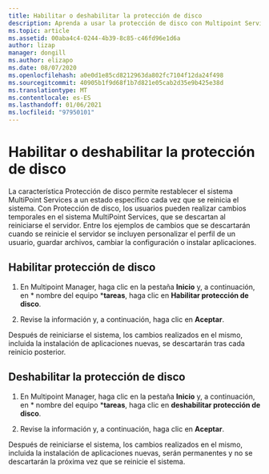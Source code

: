 ```yaml
---
title: Habilitar o deshabilitar la protección de disco
description: Aprenda a usar la protección de disco con Multipoint Services
ms.topic: article
ms.assetid: 00aba4c4-0244-4b39-8c85-c46fd96e1d6a
author: lizap
manager: dongill
ms.author: elizapo
ms.date: 08/07/2020
ms.openlocfilehash: a0e0d1e85cd8212963da802fc7104f12da24f498
ms.sourcegitcommit: 40905b1f9d68f1b7d821e05cab2d35e9b425e38d
ms.translationtype: MT
ms.contentlocale: es-ES
ms.lasthandoff: 01/06/2021
ms.locfileid: "97950101"
---
```

# <a name="enable-or-disable-disk-protection"></a>Habilitar o deshabilitar la protección de disco
La característica Protección de disco permite restablecer el sistema MultiPoint Services a un estado específico cada vez que se reinicia el sistema. Con Protección de disco, los usuarios pueden realizar cambios temporales en el sistema MultiPoint Services, que se descartan al reiniciarse el servidor. Entre los ejemplos de cambios que se descartarán cuando se reinicie el servidor se incluyen personalizar el perfil de un usuario, guardar archivos, cambiar la configuración o instalar aplicaciones.

## <a name="enable-disk-protection"></a>Habilitar protección de disco

1.  En Multipoint Manager, haga clic en la pestaña **Inicio** y, a continuación, en * nombre del equipo ***tareas**, haga clic en **Habilitar protección de disco**.

2.  Revise la información y, a continuación, haga clic en **Aceptar**.

Después de reiniciarse el sistema, los cambios realizados en el mismo, incluida la instalación de aplicaciones nuevas, se descartarán tras cada reinicio posterior.

## <a name="disable-disk-protection"></a>Deshabilitar la protección de disco

1.  En Multipoint Manager, haga clic en la pestaña **Inicio** y, a continuación, en * nombre del equipo ***tareas**, haga clic en **deshabilitar protección de disco**.

2.  Revise la información y, a continuación, haga clic en **Aceptar**.

Después de reiniciarse el sistema, los cambios realizados en el mismo, incluida la instalación de aplicaciones nuevas, serán permanentes y no se descartarán la próxima vez que se reinicie el sistema.

